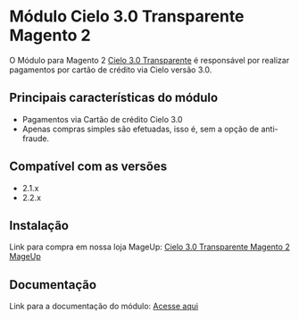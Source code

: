 # Módulo Cielo 3.0 Transparente Magento 2
O Módulo para Magento 2 [Cielo 3.0 Transparente](https://www.mageup.com/modulo-para-magento-cielo-3-0-transparente-magento-2.html) é responsável por realizar pagamentos por cartão de crédito via Cielo versão 3.0.

## Principais características do módulo
* Pagamentos via Cartão de crédito Cielo 3.0
* Apenas compras simples são efetuadas, isso é, sem a opção de anti-fraude. 

## Compatível com as versões
* 2.1.x
* 2.2.x 

## Instalação
Link para compra em nossa loja MageUp: [Cielo 3.0 Transparente Magento 2 MageUp](https://www.mageup.com/modulo-para-magento-cielo-3-0-transparente-magento-2.html)

## Documentação
Link para a documentação do módulo: [Acesse aqui](https://www.mageup.com/media/attachment/file/g/u/guia_usuario_m_dulo_-_cielo_3.0_cart_o_m2.pdf)

